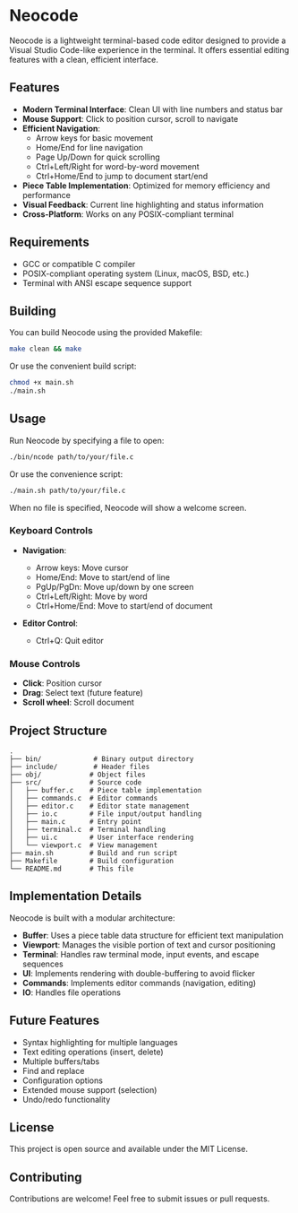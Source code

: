 # Neocode

Neocode is a lightweight terminal-based code editor designed to provide a Visual Studio Code-like experience in the terminal. It offers essential editing features with a clean, efficient interface.

## Features

- **Modern Terminal Interface**: Clean UI with line numbers and status bar
- **Mouse Support**: Click to position cursor, scroll to navigate
- **Efficient Navigation**: 
  - Arrow keys for basic movement
  - Home/End for line navigation
  - Page Up/Down for quick scrolling
  - Ctrl+Left/Right for word-by-word movement
  - Ctrl+Home/End to jump to document start/end
- **Piece Table Implementation**: Optimized for memory efficiency and performance
- **Visual Feedback**: Current line highlighting and status information
- **Cross-Platform**: Works on any POSIX-compliant terminal

## Requirements

- GCC or compatible C compiler
- POSIX-compliant operating system (Linux, macOS, BSD, etc.)
- Terminal with ANSI escape sequence support

## Building

You can build Neocode using the provided Makefile:

```bash
make clean && make
```

Or use the convenient build script:

```bash
chmod +x main.sh
./main.sh
```

## Usage

Run Neocode by specifying a file to open:

```bash
./bin/ncode path/to/your/file.c
```

Or use the convenience script:

```bash
./main.sh path/to/your/file.c
```

When no file is specified, Neocode will show a welcome screen.

### Keyboard Controls

- **Navigation**:
  - Arrow keys: Move cursor
  - Home/End: Move to start/end of line
  - PgUp/PgDn: Move up/down by one screen
  - Ctrl+Left/Right: Move by word
  - Ctrl+Home/End: Move to start/end of document
  
- **Editor Control**:
  - Ctrl+Q: Quit editor

### Mouse Controls

- **Click**: Position cursor
- **Drag**: Select text (future feature)
- **Scroll wheel**: Scroll document

## Project Structure

```
.
├── bin/             # Binary output directory
├── include/         # Header files
├── obj/            # Object files
├── src/            # Source code
│   ├── buffer.c    # Piece table implementation
│   ├── commands.c  # Editor commands
│   ├── editor.c    # Editor state management
│   ├── io.c        # File input/output handling
│   ├── main.c      # Entry point
│   ├── terminal.c  # Terminal handling
│   ├── ui.c        # User interface rendering
│   └── viewport.c  # View management
├── main.sh         # Build and run script
├── Makefile        # Build configuration
└── README.md       # This file
```

## Implementation Details

Neocode is built with a modular architecture:

- **Buffer**: Uses a piece table data structure for efficient text manipulation
- **Viewport**: Manages the visible portion of text and cursor positioning
- **Terminal**: Handles raw terminal mode, input events, and escape sequences
- **UI**: Implements rendering with double-buffering to avoid flicker
- **Commands**: Implements editor commands (navigation, editing)
- **IO**: Handles file operations

## Future Features

- Syntax highlighting for multiple languages
- Text editing operations (insert, delete)
- Multiple buffers/tabs
- Find and replace
- Configuration options
- Extended mouse support (selection)
- Undo/redo functionality

## License

This project is open source and available under the MIT License.

## Contributing

Contributions are welcome! Feel free to submit issues or pull requests.